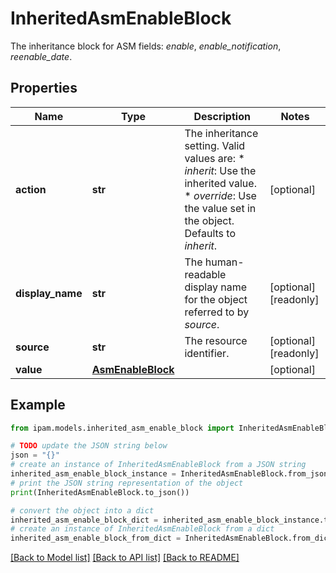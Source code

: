 # InheritedAsmEnableBlock

The inheritance block for ASM fields: _enable_, _enable_notification_, _reenable_date_.

## Properties

Name | Type | Description | Notes
------------ | ------------- | ------------- | -------------
**action** | **str** | The inheritance setting.  Valid values are: * _inherit_: Use the inherited value. * _override_: Use the value set in the object.  Defaults to _inherit_. | [optional] 
**display_name** | **str** | The human-readable display name for the object referred to by _source_. | [optional] [readonly] 
**source** | **str** | The resource identifier. | [optional] [readonly] 
**value** | [**AsmEnableBlock**](AsmEnableBlock.md) |  | [optional] 

## Example

```python
from ipam.models.inherited_asm_enable_block import InheritedAsmEnableBlock

# TODO update the JSON string below
json = "{}"
# create an instance of InheritedAsmEnableBlock from a JSON string
inherited_asm_enable_block_instance = InheritedAsmEnableBlock.from_json(json)
# print the JSON string representation of the object
print(InheritedAsmEnableBlock.to_json())

# convert the object into a dict
inherited_asm_enable_block_dict = inherited_asm_enable_block_instance.to_dict()
# create an instance of InheritedAsmEnableBlock from a dict
inherited_asm_enable_block_from_dict = InheritedAsmEnableBlock.from_dict(inherited_asm_enable_block_dict)
```
[[Back to Model list]](../README.md#documentation-for-models) [[Back to API list]](../README.md#documentation-for-api-endpoints) [[Back to README]](../README.md)



